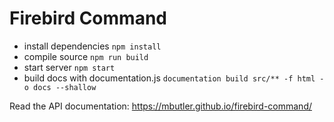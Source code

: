 # Firebird Command
- install dependencies
`npm install`
- compile source
`npm run build`
- start server
`npm start`
- build docs with documentation.js
`documentation build src/** -f html -o docs --shallow`

Read the API documentation: https://mbutler.github.io/firebird-command/
